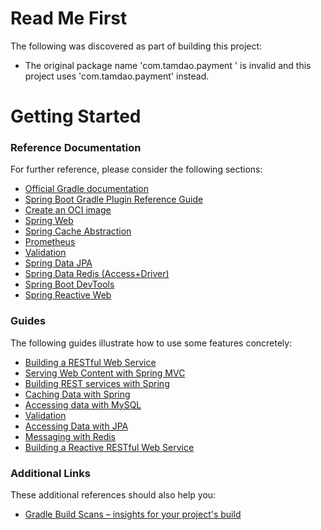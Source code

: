 # Read Me First
The following was discovered as part of building this project:

* The original package name 'com.tamdao.payment ' is invalid and this project uses 'com.tamdao.payment' instead.

# Getting Started

### Reference Documentation
For further reference, please consider the following sections:

* [Official Gradle documentation](https://docs.gradle.org)
* [Spring Boot Gradle Plugin Reference Guide](https://docs.spring.io/spring-boot/3.5.3/gradle-plugin)
* [Create an OCI image](https://docs.spring.io/spring-boot/3.5.3/gradle-plugin/packaging-oci-image.html)
* [Spring Web](https://docs.spring.io/spring-boot/3.5.3/reference/web/servlet.html)
* [Spring Cache Abstraction](https://docs.spring.io/spring-boot/3.5.3/reference/io/caching.html)
* [Prometheus](https://docs.spring.io/spring-boot/3.5.3/reference/actuator/metrics.html#actuator.metrics.export.prometheus)
* [Validation](https://docs.spring.io/spring-boot/3.5.3/reference/io/validation.html)
* [Spring Data JPA](https://docs.spring.io/spring-boot/3.5.3/reference/data/sql.html#data.sql.jpa-and-spring-data)
* [Spring Data Redis (Access+Driver)](https://docs.spring.io/spring-boot/3.5.3/reference/data/nosql.html#data.nosql.redis)
* [Spring Boot DevTools](https://docs.spring.io/spring-boot/3.5.3/reference/using/devtools.html)
* [Spring Reactive Web](https://docs.spring.io/spring-boot/3.5.3/reference/web/reactive.html)

### Guides
The following guides illustrate how to use some features concretely:

* [Building a RESTful Web Service](https://spring.io/guides/gs/rest-service/)
* [Serving Web Content with Spring MVC](https://spring.io/guides/gs/serving-web-content/)
* [Building REST services with Spring](https://spring.io/guides/tutorials/rest/)
* [Caching Data with Spring](https://spring.io/guides/gs/caching/)
* [Accessing data with MySQL](https://spring.io/guides/gs/accessing-data-mysql/)
* [Validation](https://spring.io/guides/gs/validating-form-input/)
* [Accessing Data with JPA](https://spring.io/guides/gs/accessing-data-jpa/)
* [Messaging with Redis](https://spring.io/guides/gs/messaging-redis/)
* [Building a Reactive RESTful Web Service](https://spring.io/guides/gs/reactive-rest-service/)

### Additional Links
These additional references should also help you:

* [Gradle Build Scans – insights for your project's build](https://scans.gradle.com#gradle)

